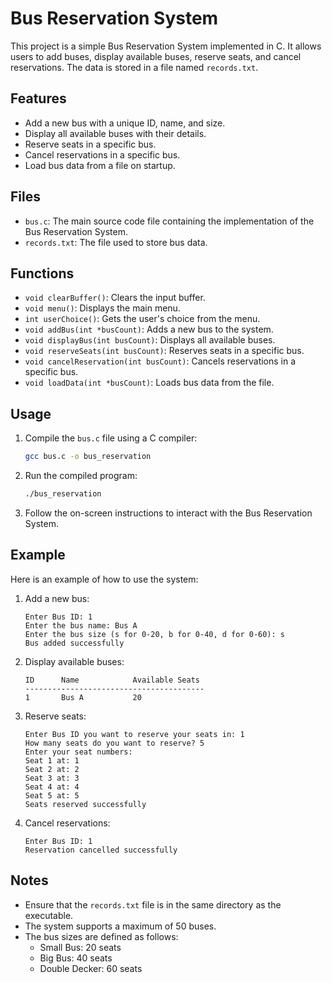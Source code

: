 # Bus Reservation System

This project is a simple Bus Reservation System implemented in C. It allows users to add buses, display available buses, reserve seats, and cancel reservations. The data is stored in a file named `records.txt`.

## Features

- Add a new bus with a unique ID, name, and size.
- Display all available buses with their details.
- Reserve seats in a specific bus.
- Cancel reservations in a specific bus.
- Load bus data from a file on startup.

## Files

- `bus.c`: The main source code file containing the implementation of the Bus Reservation System.
- `records.txt`: The file used to store bus data.

## Functions

- `void clearBuffer()`: Clears the input buffer.
- `void menu()`: Displays the main menu.
- `int userChoice()`: Gets the user's choice from the menu.
- `void addBus(int *busCount)`: Adds a new bus to the system.
- `void displayBus(int busCount)`: Displays all available buses.
- `void reserveSeats(int busCount)`: Reserves seats in a specific bus.
- `void cancelReservation(int busCount)`: Cancels reservations in a specific bus.
- `void loadData(int *busCount)`: Loads bus data from the file.

## Usage

1. Compile the `bus.c` file using a C compiler:
    ```sh
    gcc bus.c -o bus_reservation
    ```

2. Run the compiled program:
    ```sh
    ./bus_reservation
    ```

3. Follow the on-screen instructions to interact with the Bus Reservation System.

## Example

Here is an example of how to use the system:

1. Add a new bus:
    ```
    Enter Bus ID: 1
    Enter the bus name: Bus A
    Enter the bus size (s for 0-20, b for 0-40, d for 0-60): s
    Bus added successfully
    ```

2. Display available buses:
    ```
    ID      Name            Available Seats
    ----------------------------------------
    1       Bus A           20
    ```

3. Reserve seats:
    ```
    Enter Bus ID you want to reserve your seats in: 1
    How many seats do you want to reserve? 5
    Enter your seat numbers:
    Seat 1 at: 1
    Seat 2 at: 2
    Seat 3 at: 3
    Seat 4 at: 4
    Seat 5 at: 5
    Seats reserved successfully
    ```

4. Cancel reservations:
    ```
    Enter Bus ID: 1
    Reservation cancelled successfully
    ```

## Notes

- Ensure that the `records.txt` file is in the same directory as the executable.
- The system supports a maximum of 50 buses.
- The bus sizes are defined as follows:
  - Small Bus: 20 seats
  - Big Bus: 40 seats
  - Double Decker: 60 seats

